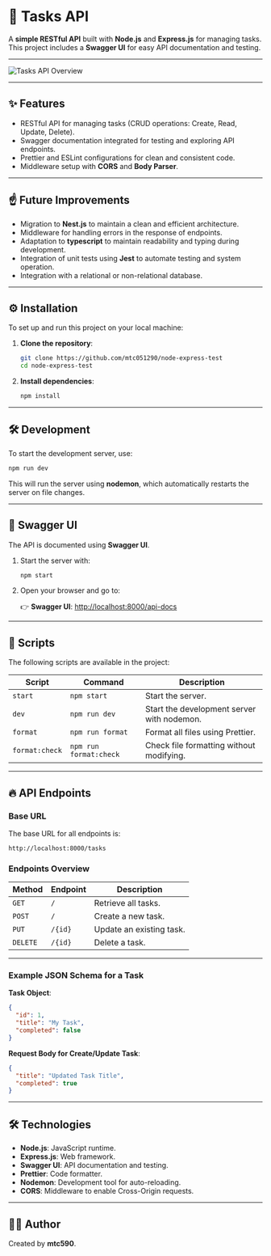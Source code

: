 # 🚀 Tasks API

A **simple RESTful API** built with **Node.js** and **Express.js** for managing tasks. This project includes a **Swagger UI** for easy API documentation and testing.

---

![Tasks API Overview](https://i.imgur.com/oqLQ3ji.png)

---

## ✨ **Features**

- RESTful API for managing tasks (CRUD operations: Create, Read, Update, Delete).
- Swagger documentation integrated for testing and exploring API endpoints.
- Prettier and ESLint configurations for clean and consistent code.
- Middleware setup with **CORS** and **Body Parser**.

---

## ☝️ **Future Improvements**

- Migration to **Nest.js** to maintain a clean and efficient architecture.
- Middleware for handling errors in the response of endpoints.
- Adaptation to **typescript** to maintain readability and typing during development.
- Integration of unit tests using **Jest** to automate testing and system operation.
- Integration with a relational or non-relational database.

---

## ⚙️ **Installation**

To set up and run this project on your local machine:

1. **Clone the repository**:
   ```bash
   git clone https://github.com/mtc051290/node-express-test
   cd node-express-test
   ```

2. **Install dependencies**:
   ```bash
   npm install
   ```

---

## 🛠️ **Development**

To start the development server, use:

```bash
npm run dev
```

This will run the server using **nodemon**, which automatically restarts the server on file changes.

---

## 📄 **Swagger UI**

The API is documented using **Swagger UI**.

1. Start the server with:
   ```bash
   npm start
   ```

2. Open your browser and go to:

   👉 **Swagger UI**: [http://localhost:8000/api-docs](http://localhost:8000/api-docs)

---

## 🚀 **Scripts**

The following scripts are available in the project:

| Script          | Command                   | Description                                  |
|-----------------|---------------------------|----------------------------------------------|
| `start`         | `npm start`               | Start the server.                            |
| `dev`           | `npm run dev`             | Start the development server with nodemon.   |
| `format`        | `npm run format`          | Format all files using Prettier.             |
| `format:check`  | `npm run format:check`    | Check file formatting without modifying.     |

---

## 🔥 **API Endpoints**

### Base URL
The base URL for all endpoints is:

```http
http://localhost:8000/tasks
```

### Endpoints Overview

| Method | Endpoint     | Description              |
|--------|--------------|--------------------------|
| `GET`  | `/`          | Retrieve all tasks.      |
| `POST` | `/`          | Create a new task.       |
| `PUT`  | `/{id}`      | Update an existing task. |
| `DELETE`| `/{id}`     | Delete a task.           |

---

### Example JSON Schema for a Task

**Task Object**:
```json
{
  "id": 1,
  "title": "My Task",
  "completed": false
}
```

**Request Body for Create/Update Task**:
```json
{
  "title": "Updated Task Title",
  "completed": true
}
```

---

## 🛠️ **Technologies**

- **Node.js**: JavaScript runtime.
- **Express.js**: Web framework.
- **Swagger UI**: API documentation and testing.
- **Prettier**: Code formatter.
- **Nodemon**: Development tool for auto-reloading.
- **CORS**: Middleware to enable Cross-Origin requests.

---

## 👨‍💻 **Author**

Created by **mtc590**.

